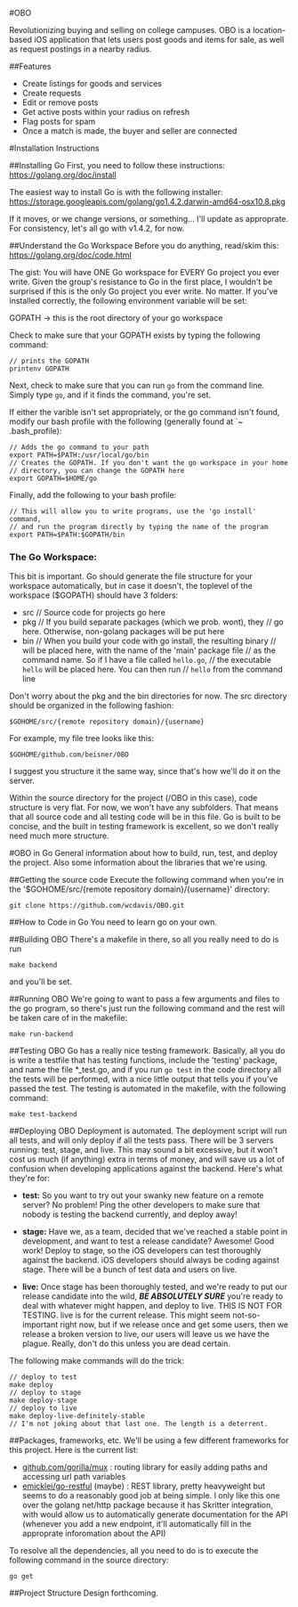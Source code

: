 #OBO

Revolutionizing buying and selling on college campuses.
OBO is a location-based iOS application that lets users post
goods and items for sale, as well as request postings in a 
nearby radius. 

##Features
- Create listings for goods and services
- Create requests
- Edit or remove posts
- Get active posts within your radius on refresh
- Flag posts for spam
- Once a match is made, the buyer and seller are connected


#Installation Instructions

##Installing Go
First, you need to follow these instructions:
https://golang.org/doc/install

The easiest way to install Go is with the following installer:
https://storage.googleapis.com/golang/go1.4.2.darwin-amd64-osx10.8.pkg

If it moves, or we change versions, or something... I'll update as approprate. For consistency, let's all go with v1.4.2, for now.

##Understand the Go Workspace
Before you do anything, read/skim this:
https://golang.org/doc/code.html

The gist:
You will have ONE Go workspace for EVERY Go project you ever write. Given the group's resistance to Go in the first place, I wouldn't be surprised if this is the only Go project you ever write. No matter. If you've installed correctly, the following environment variable will be set:

GOPATH -> this is the root directory of your go workspace

Check to make sure that your GOPATH exists by typing the following command:
```
// prints the GOPATH
printenv GOPATH
```
Next, check to make sure that you can run `go` from the command line. Simply type `go`, and if it finds the command, you're set.

If either the varible isn't set appropriately, or the go command isn't found, modify our bash profile with the following (generally found at `~ .bash_profile):

```
// Adds the go command to your path
export PATH=$PATH:/usr/local/go/bin
// Creates the GOPATH. If you don't want the go workspace in your home
// directory, you can change the GOPATH here
export GOPATH=$HOME/go
```

Finally, add the following to your bash profile:
```
// This will allow you to write programs, use the 'go install' command,
// and run the program directly by typing the name of the program
export PATH=$PATH:$GOPATH/bin
```

### The Go Workspace:
This bit is important. Go should generate the file structure for your workspace automatically, but in case it doesn't, the toplevel of the workspace ($GOPATH) should have 3 folders:
- src 	// Source code for projects go here
- pkg	// If you build separate packages (which we prob. wont), they 
		// go here. Otherwise, non-golang packages will be put here
- bin 	// When you build your code with go install, the resulting binary
		// will be placed here, with the name of the 'main' package file
		// as the command name. So if I have a file called `hello.go`,
		// the executable `hello` will be placed here. You can then run
		// `hello` from the command line

Don't worry about the pkg and the bin directories for now. The src directory should be organized in the following fashion:

```
$GOHOME/src/{remote repository domain}/{username}
```

For example, my file tree looks like this:

```
$GOHOME/github.com/beisner/OBO
```

I suggest you structure it the same way, since that's how we'll do it on the server.

Within the source directory for the project (/OBO in this case), code structure is very flat. For now, we won't have any subfolders. That means that all source code and all testing code will be in this file. Go is built to be concise, and the built in testing framework is excellent, so we don't really need much more structure.

#OBO in Go
General information about how to build, run, test, and deploy the project. Also some information about the libraries that we're using.

##Getting the source code
Execute the following command when you're in the '$GOHOME/src/{remote repository domain}/{username}' directory:
```
git clone https://github.com/wcdavis/OBO.git
```

##How to Code in Go
You need to learn go on your own.

##Building OBO
There's a makefile in there, so all you really need to do is run
```
make backend
```
and you'll be set.

##Running OBO
We're going to want to pass a few arguments and files to the go program, so there's just run the following command and the rest will be taken care of in the makefile:

```
make run-backend
```

##Testing OBO
Go has a really nice testing framework. Basically, all you do is write a testfile that has testing functions, include the 'testing' package, and name the file *_test.go, and if you run `go test` in the code directory all the tests will be performed, with a nice little output that tells you if you've passed the test. The testing is automated in the makefile, with the following command:
```
make test-backend
```

##Deploying OBO
Deployment is automated. The deployment script will run all tests, and will only deploy if all the tests pass. There will be 3 servers running: test, stage, and live. This may sound a bit excessive, but it won't cost us much (if anything) extra in terms of money, and will save us a lot of confusion when developing applications against the backend. Here's what they're for:

- **test:** So you want to try out your swanky new feature on a remote server? No problem! Ping the other developers to make sure that nobody is testing the backend currently, and deploy away!

- **stage:** Have we, as a team, decided that we've reached a stable point in development, and want to test a release candidate? Awesome! Good work! Deploy to stage, so the iOS developers can test thoroughly against the backend. iOS developers should always be coding against stage. There will be a bunch of test data and users on live.

- **live:** Once stage has been thoroughly tested, and we're ready to put our release candidate into the wild, ***BE ABSOLUTELY SURE*** you're ready to deal with whatever might happen, and deploy to live. THIS IS NOT FOR TESTING. live is for the current release. This might seem not-so-important right now, but if we release once and get some users, then we release a broken version to live, our users will leave us we have the plague. Really, don't do this unless you are dead certain.

The following make commands will do the trick:

```
// deploy to test
make deploy
// deploy to stage
make deploy-stage
// deploy to live
make deploy-live-definitely-stable
// I'm not joking about that last one. The length is a deterrent.
```

##Packages, frameworks, etc.
We'll be using a few different frameworks for this project. Here is the current list:

- [github.com/gorilla/mux](http://www.gorillatoolkit.org/pkg/mux) : routing library for easily adding paths and accessing url path variables
- [emicklei/go-restful](https://github.com/emicklei/go-restful) (maybe) : REST library, pretty heavyweight but seems to do a reasonably good job at being simple. I only like this one over the golang net/http package because it has Skritter integration, with would allow us to automatically generate documentation for the API (whenever you add a new endpoint, it'll automatically fill in the approprate inforomation about the API)

To resolve all the dependencies, all you need to do is to execute the following command in the source directory:

```
go get
```

##Project Structure
Design forthcoming.

